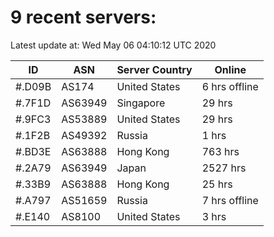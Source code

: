 # 9 recent servers:

Latest update at: Wed May 06 04:10:12 UTC 2020

| ID | ASN | Server Country | Online |
| -- | --- | -------------- | ------ |
| #.D09B | AS174 | United States | 6 hrs offline |
| #.7F1D | AS63949 | Singapore | 29 hrs |
| #.9FC3 | AS53889 | United States | 29 hrs |
| #.1F2B | AS49392 | Russia | 1 hrs |
| #.BD3E | AS63888 | Hong Kong | 763 hrs |
| #.2A79 | AS63949 | Japan | 2527 hrs |
| #.33B9 | AS63888 | Hong Kong | 25 hrs |
| #.A797 | AS51659 | Russia | 7 hrs offline |
| #.E140 | AS8100 | United States | 3 hrs |

